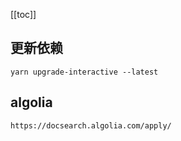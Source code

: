 [[toc]]

## 更新依赖

`yarn upgrade-interactive --latest`

## algolia

`https://docsearch.algolia.com/apply/`
